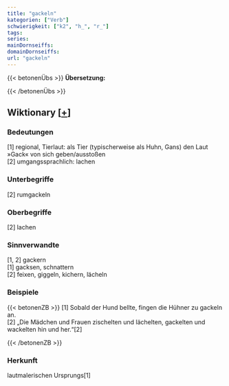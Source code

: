 ```yaml
---
title: "gackeln"
kategorien: ["Verb"]
schwierigkeit: ["k2", "h_", "r_"]
tags:
series:
mainDornseiffs:
domainDornseiffs:
url: "gackeln"
---
```


{{< betonenÜbs >}}
**Übersetzung:**  
  
{{< /betonenÜbs >}}

## Wiktionary [[+](https://de.wiktionary.org/wiki/gackeln)]

### Bedeutungen
[1] regional, Tierlaut: als Tier (typischerweise als Huhn, Gans) den Laut »Gack« von sich geben/ausstoßen  
[2] umgangssprachlich: lachen  

### Unterbegriffe
[2] rumgackeln  

### Oberbegriffe
[2] lachen  

### Sinnverwandte
[1, 2] gackern  
[1] gacksen, schnattern  
[2] feixen, giggeln, kichern, lächeln  

### Beispiele
{{< betonenZB >}}
[1] Sobald der Hund bellte, fingen die Hühner zu gackeln an.  
[2] „Die Mädchen und Frauen zischelten und lächelten, gackelten und wackelten hin und her.“[2]  

{{< /betonenZB >}}
### Herkunft
lautmalerischen Ursprungs[1]  


